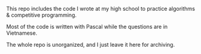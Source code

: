 This repo includes the code I wrote at my high school to practice algorithms & competitive programming.

Most of the code is written with Pascal while the questions are in Vietnamese. 

The whole repo is unorganized, and I just leave it here for archiving.

